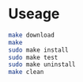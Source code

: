 # Useage
```bash
make download
make
sudo make install
sudo make test
sudo make uninstall 
make clean
```